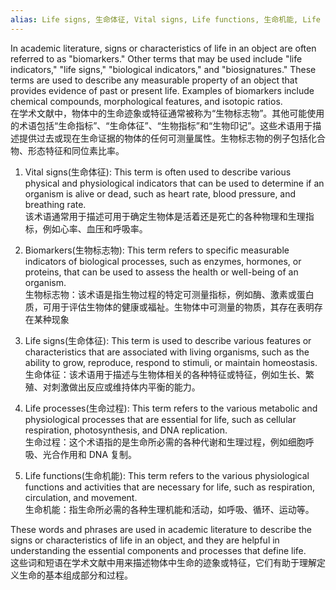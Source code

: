 ```yaml
---
alias: Life signs, 生命体征, Vital signs, Life functions, 生命机能, Life processes, 生命过程, 生命迹象
---
```


In academic literature, signs or characteristics of life in an object are often referred to as "biomarkers." Other terms that may be used include "life indicators," "life signs," "biological indicators," and "biosignatures." These terms are used to describe any measurable property of an object that provides evidence of past or present life. Examples of biomarkers include chemical compounds, morphological features, and isotopic ratios.  
在学术文献中，物体中的生命迹象或特征通常被称为“生物标志物”。其他可能使用的术语包括“生命指标”、“生命体征”、“生物指标”和“生物印记”。这些术语用于描述提供过去或现在生命证据的物体的任何可测量属性。生物标志物的例子包括化合物、形态特征和同位素比率。

1.  Vital signs(生命体征): This term is often used to describe various physical and physiological indicators that can be used to determine if an organism is alive or dead, such as heart rate, blood pressure, and breathing rate.  
    该术语通常用于描述可用于确定生物体是活着还是死亡的各种物理和生理指标，例如心率、血压和呼吸率。
2.  Biomarkers(生物标志物): This term refers to specific measurable indicators of biological processes, such as enzymes, hormones, or proteins, that can be used to assess the health or well-being of an organism.  
    生物标志物：该术语是指生物过程的特定可测量指标，例如酶、激素或蛋白质，可用于评估生物体的健康或福祉。生物体中可测量的物质，其存在表明存在某种现象
    
3.  Life signs(生命体征): This term is used to describe various features or characteristics that are associated with living organisms, such as the ability to grow, reproduce, respond to stimuli, or maintain homeostasis.  
    生命体征：该术语用于描述与生物体相关的各种特征或特征，例如生长、繁殖、对刺激做出反应或维持体内平衡的能力。
    
4.  Life processes(生命过程): This term refers to the various metabolic and physiological processes that are essential for life, such as cellular respiration, photosynthesis, and DNA replication.  
    生命过程：这个术语指的是生命所必需的各种代谢和生理过程，例如细胞呼吸、光合作用和 DNA 复制。
    
5.  Life functions(生命机能): This term refers to the various physiological functions and activities that are necessary for life, such as respiration, circulation, and movement.  
    生命机能：指生命所必需的各种生理机能和活动，如呼吸、循环、运动等。
    

These words and phrases are used in academic literature to describe the signs or characteristics of life in an object, and they are helpful in understanding the essential components and processes that define life.  
这些词和短语在学术文献中用来描述物体中生命的迹象或特征，它们有助于理解定义生命的基本组成部分和过程。